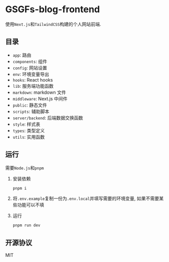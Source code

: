 # GSGFs-blog-frontend

使用`Next.js`和`TailwindCSS`构建的个人网站前端.

## 目录

- `app`: 路由
- `components`: 组件
- `config`: 网站设置
- `env`: 环境变量导出
- `hooks`: React hooks
- `lib`: 服务端功能函数
- `markdown`: markdown 文件
- `middleware`: Next.js 中间件
- `public`: 静态文件
- `scripts`: 辅助脚本
- `server/backend`: 后端数据交换函数
- `style`: 样式表
- `types`: 类型定义
- `utils`: 实用函数

## 运行

需要`Node.js`和`pnpm`

1. 安装依赖

   ```bash
   pnpm i
   ```

2. 将`.env.example`复制一份为`.env.local`并填写需要的环境变量, 如果不需要某些功能可以不填

3. 运行

   ```bash
   pnpm run dev
   ```

## 开源协议

MIT
